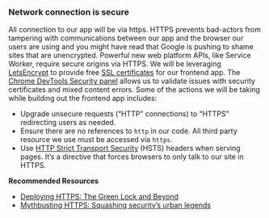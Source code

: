 ### Network connection is secure
All connection to our app will be via https. HTTPS prevents bad-actors from tampering with communications between our app and the browser our users are using and you might have read that Google is pushing to shame sites that are unencrypted. Powerful new web platform APIs, like Service Worker, require secure origins via HTTPS. We will be leveraging [LetsEncrypt](https://letsencrypt.org/) to provide free [SSL certificates](https://www.globalsign.com/en/ssl-information-center/what-is-an-ssl-certificate/) for our frontend app.
The [Chrome DevTools Security panel](https://developers.google.com/web/updates/2015/12/security-panel?hl=en) allows us to validate issues with security certificates and mixed content errors. Some of the actions we will be taking while building out the frontend app includes:
- Upgrade unsecure requests (“HTTP” connections) to “HTTPS” redirecting users as needed.
- Ensure there are no references to `http` in our code. All third party resource we use must be accessed via `https`.
- Use [HTTP Strict Transport Security](https://en.wikipedia.org/wiki/HTTP_Strict_Transport_Security) (HSTS) headers when serving pages. It’s a directive that forces browsers to only talk to our site in HTTPS.

**Recommended Resources**
- [Deploying HTTPS: The Green Lock and Beyond](https://developers.google.com/web/shows/cds/2015/deploying-https-the-green-lock-and-beyond-chrome-dev-summit-2015?hl=en)
- [Mythbusting HTTPS: Squashing security’s urban legends](https://developers.google.com/web/shows/google-io/2016/mythbusting-https-squashing-securitys-urban-legends-google-io-2016?hl=en)

